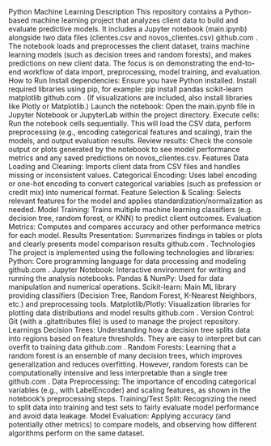 Python Machine Learning
Description
This repository contains a Python-based machine learning project that analyzes client data to build and evaluate predictive models. It includes a Jupyter notebook (main.ipynb) alongside two data files (clientes.csv and novos_clientes.csv)
github.com
. The notebook loads and preprocesses the client dataset, trains machine learning models (such as decision trees and random forests), and makes predictions on new client data. The focus is on demonstrating the end-to-end workflow of data import, preprocessing, model training, and evaluation.
How to Run
Install dependencies: Ensure you have Python installed. Install required libraries using pip, for example: pip install pandas scikit-learn matplotlib
github.com
. (If visualizations are included, also install libraries like Plotly or Matplotlib.)
Launch the notebook: Open the main.ipynb file in Jupyter Notebook or JupyterLab within the project directory.
Execute cells: Run the notebook cells sequentially. This will load the CSV data, perform preprocessing (e.g., encoding categorical features and scaling), train the models, and output evaluation results.
Review results: Check the console output or plots generated by the notebook to see model performance metrics and any saved predictions on novos_clientes.csv.
Features
Data Loading and Cleaning: Imports client data from CSV files and handles missing or inconsistent values.
Categorical Encoding: Uses label encoding or one-hot encoding to convert categorical variables (such as profession or credit mix) into numerical format.
Feature Selection & Scaling: Selects relevant features for the model and applies standardization/normalization as needed.
Model Training: Trains multiple machine learning classifiers (e.g. decision tree, random forest, or KNN) to predict client outcomes.
Evaluation Metrics: Computes and compares accuracy and other performance metrics for each model.
Results Presentation: Summarizes findings in tables or plots and clearly presents model comparison results
github.com
.
Technologies
The project is implemented using the following technologies and libraries:
Python: Core programming language for data processing and modeling
github.com
.
Jupyter Notebook: Interactive environment for writing and running the analysis notebooks.
Pandas & NumPy: Used for data manipulation and numerical operations.
Scikit-learn: Main ML library providing classifiers (Decision Tree, Random Forest, K-Nearest Neighbors, etc.) and preprocessing tools.
Matplotlib/Plotly: Visualization libraries for plotting data distributions and model results
github.com
.
Version Control: Git (with a .gitattributes file) is used to manage the project repository.
Learnings
Decision Trees: Understanding how a decision tree splits data into regions based on feature thresholds. They are easy to interpret but can overfit to training data
github.com
.
Random Forests: Learning that a random forest is an ensemble of many decision trees, which improves generalization and reduces overfitting. However, random forests can be computationally intensive and less interpretable than a single tree
github.com
.
Data Preprocessing: The importance of encoding categorical variables (e.g., with LabelEncoder) and scaling features, as shown in the notebook’s preprocessing steps.
Training/Test Split: Recognizing the need to split data into training and test sets to fairly evaluate model performance and avoid data leakage.
Model Evaluation: Applying accuracy (and potentially other metrics) to compare models, and observing how different algorithms perform on the same dataset.
